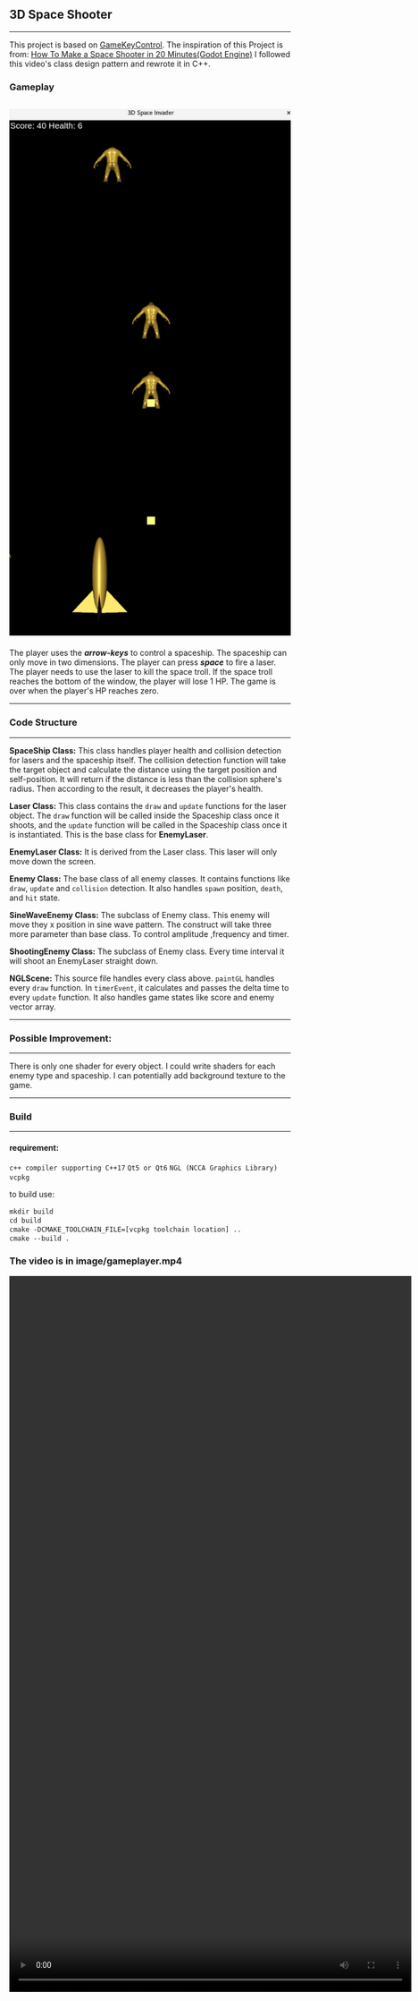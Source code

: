 ## 3D Space Shooter

---

This project is based on [GameKeyControl](https://github.com/NCCA/AdvancedGameKeyControl). 
The inspiration of this Project is from: [How To Make a Space Shooter in 20 Minutes(Godot Engine)](https://youtu.be/qd0UTOQ_la8?si=2K4Nh4uwkipLyo0s)
I followed this video's class design pattern and rewrote it in C++. 
### Gameplay
![alt text](./image/3DSpaceShooter.png "screenshot")
---

The player uses the _**arrow-keys**_  to control a spaceship. The spaceship can only move in two dimensions. The player can press _**space**_ to fire a laser. The player needs to use the laser to kill the space troll. If the space troll reaches the bottom of the window, the player will lose 1 HP. The game is over when the player's HP reaches zero.

---

### Code Structure

---
**SpaceShip Class:**
This class handles player health and collision detection for lasers and the spaceship itself. The collision detection function will take the target object and calculate the distance using the target position and self-position. It will return if the distance is less than the collision sphere's radius. Then according to the result, it decreases the player's health.

**Laser Class:**
This class contains the `draw` and `update` functions for the laser object. The `draw` function will be called inside the Spaceship class once it shoots, and the `update` function will be called in the Spaceship class once it is instantiated. This is the base class for **EnemyLaser**.

**EnemyLaser Class:**
It is derived from the Laser class. This laser will only move down the screen.

**Enemy Class:**
The base class of all enemy classes. It contains functions like `draw`, `update` and `collision` detection. It also handles `spawn` position, `death`, and `hit` state.

**SineWaveEnemy Class:**
The subclass of Enemy class. This enemy will move they x position in sine wave pattern. The construct will take three more parameter than base class. To control amplitude ,frequency and timer.

**ShootingEnemy Class:**
The subclass of Enemy class. Every time interval it will shoot an EnemyLaser straight down. 

**NGLScene:**
This source file handles every class above. `paintGL` handles every `draw` function. In `timerEvent`, it calculates and passes the delta time to every `update` function. It also handles game states like score and enemy vector array.

---

### Possible Improvement:

---

There is only one shader for every object. I could write shaders for each enemy type and spaceship. I can potentially add background texture to the game.

---

### Build

---

#### requirement:
`c++ compiler supporting C++17`
`Qt5 or Qt6`
`NGL (NCCA Graphics Library)`
`vcpkg`

to build use:
```
mkdir build
cd build
cmake -DCMAKE_TOOLCHAIN_FILE=[vcpkg toolchain location] ..
cmake --build .
```
### The video is in image/gameplayer.mp4
<video width="720" height="1280" controls>
  <source src="./image/gameplay.mp4" type="video/mp4">
  Your browser does not support the video tag.
</video>

